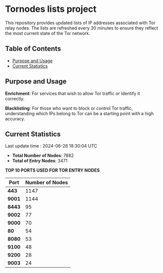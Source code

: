 # Tornodes lists project

This repository provides updated lists of IP addresses associated with Tor relay nodes. The lists are refreshed every 30 minutes to ensure they reflect the most current state of the Tor network.

## Table of Contents

- [Purpose and Usage](#purpose-and-usage)
- [Current Statistics](#current-statistics)


## Purpose and Usage

**Enrichment**: For services that wish to allow Tor traffic or identify it correctly.

**Blacklisting**: For those who want to block or control Tor traffic, understanding which IPs belong to Tor can be a starting point with a high accuracy.

## Current Statistics

Last update time : 2024-06-28 18:30:04 UTC

- **Total Number of Nodes**: 7882
- **Total of Entry Nodes**: 3471

**TOP 10 PORTS USED FOR TOR ENTRY NODES**

| **Port** | **Number of Nodes** |
|------|-----------------|
| **443**   | 1147  |
| **9001**   | 1144  |
| **8443**   | 95  |
| **9002**   | 77  |
| **9000**   | 70  |
| **80**   | 54  |
| **8080**   | 53  |
| **9100**   | 48  |
| **9200**   | 28  |
| **9003**   | 24  |

